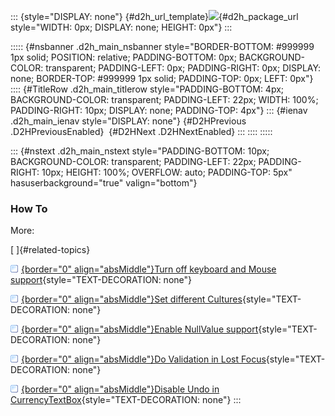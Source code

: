 ::: {style="DISPLAY: none"}
[](ms-xhelp:///?Id=d2h_url_template){#d2h_url_template}![](!package_url!){#d2h_package_url style="WIDTH: 0px; DISPLAY: none; HEIGHT: 0px"}
:::

::::: {#nsbanner .d2h_main_nsbanner style="BORDER-BOTTOM: #999999 1px solid; POSITION: relative; PADDING-BOTTOM: 0px; BACKGROUND-COLOR: transparent; PADDING-LEFT: 0px; PADDING-RIGHT: 0px; DISPLAY: none; BORDER-TOP: #999999 1px solid; PADDING-TOP: 0px; LEFT: 0px"}
:::: {#TitleRow .d2h_main_titlerow style="PADDING-BOTTOM: 4px; BACKGROUND-COLOR: transparent; PADDING-LEFT: 22px; WIDTH: 100%; PADDING-RIGHT: 10px; DISPLAY: none; PADDING-TOP: 4px"}
::: {#ienav .d2h_main_ienav style="DISPLAY: none"}
[](ms-xhelp:///?Id=223b9c41-044f-45a9-9997-f9580dfb43ba){#D2HPrevious .D2HPreviousEnabled}  [](ms-xhelp:///?Id=5807b870-e01b-4eb2-ac55-7a0fd9d899eb){#D2HNext .D2HNextEnabled}
:::
::::
:::::

::: {#nstext .d2h_main_nstext style="PADDING-BOTTOM: 10px; BACKGROUND-COLOR: transparent; PADDING-LEFT: 22px; PADDING-RIGHT: 10px; HEIGHT: 100%; OVERFLOW: auto; PADDING-TOP: 5px" hasuserbackground="true" valign="bottom"}
### How To

More:

[ ]{#related-topics}

[![](../button.gif){border="0" align="absMiddle"}Turn off keyboard and Mouse support](ms-xhelp:///?Id=de288db9-798b-4adc-8107-e9c40f60c7cf){style="TEXT-DECORATION: none"}

[![](../button.gif){border="0" align="absMiddle"}Set different Cultures](ms-xhelp:///?Id=8f086086-eedb-43b1-91fc-0054fc53c28a){style="TEXT-DECORATION: none"}

[![](../button.gif){border="0" align="absMiddle"}Enable NullValue support](ms-xhelp:///?Id=9cdb4352-6587-44f6-8631-85957b09e132){style="TEXT-DECORATION: none"}

[![](../button.gif){border="0" align="absMiddle"}Do Validation in Lost Focus](ms-xhelp:///?Id=a6391a18-3c4e-4259-aa45-bc6660783696){style="TEXT-DECORATION: none"}

[![](../button.gif){border="0" align="absMiddle"}Disable Undo in CurrencyTextBox](ms-xhelp:///?Id=789cf9f8-bf31-48fa-8790-af1885842b90){style="TEXT-DECORATION: none"}
:::
